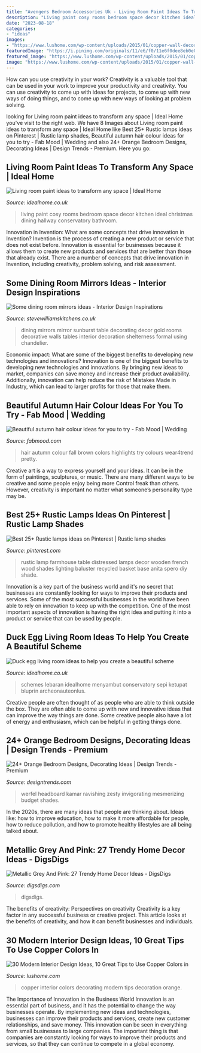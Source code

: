 ```yaml
---
title: "Avengers Bedroom Accessories Uk - Living Room Paint Ideas To Transform Any Space"
description: "Living paint cosy rooms bedroom space decor kitchen ideal christmas dining hallway conservatory bathroom"
date: "2023-08-18"
categories:
- "ideas"
images:
- "https://www.lushome.com/wp-content/uploads/2015/01/copper-wall-decoration-ideas-3.jpg"
featuredImage: "https://i.pinimg.com/originals/11/e6/f0/11e6f0dee8eb0e06e10f373881437c8a.jpg"
featured_image: "https://www.lushome.com/wp-content/uploads/2015/01/copper-wall-decoration-ideas-3.jpg"
image: "https://www.lushome.com/wp-content/uploads/2015/01/copper-wall-decoration-ideas-3.jpg"
---
```



How can you use creativity in your work?
Creativity is a valuable tool that can be used in your work to improve your productivity and creativity. You can use creativity to come up with ideas for projects, to come up with new ways of doing things, and to come up with new ways of looking at problem solving.

	

		
looking for Living room paint ideas to transform any space | Ideal Home you've visit to the right web. We have 8 Images about Living room paint ideas to transform any space | Ideal Home like Best 25+ Rustic lamps ideas on Pinterest | Rustic lamp shades, Beautiful autumn hair colour ideas for you to try - Fab Mood | Wedding and also 24+ Orange Bedroom Designs, Decorating Ideas | Design Trends - Premium. Here you go:
		
    
## Living Room Paint Ideas To Transform Any Space | Ideal Home

<img loading=lazy src="http://ksassets.timeincuk.net/wp/uploads/sites/56/2017/10/cosy-living-room.jpg" onerror="this.onerror=null;this.src='https://tse1.mm.bing.net/th?id=OIP.Dlm2iY3NOklSqGxs39nlGwHaEc&amp;pid=15.1';" alt="Living room paint ideas to transform any space | Ideal Home">

_Source: idealhome.co.uk_

>living paint cosy rooms bedroom space decor kitchen ideal christmas dining hallway conservatory bathroom. 

	

Innovation in Invention: What are some concepts that drive innovation in Invention?
Invention is the process of creating a new product or service that does not exist before. Innovation is essential for businesses because it allows them to create new products and services that are better than those that already exist. There are a number of concepts that drive innovation in Invention, including creativity, problem solving, and risk assessment.

    
## Some Dining Room Mirrors Ideas - Interior Design Inspirations

<img loading=lazy src="http://www.stevewilliamskitchens.co.uk/wp-content/uploads/2015/10/_d_improd_/dining-room-mirrors_f_improf_886x886.jpeg" onerror="this.onerror=null;this.src='https://tse2.mm.bing.net/th?id=OIP.I9dKvMndhjzm0tZXU7Ax3wHaHa&amp;pid=15.1';" alt="Some dining room mirrors ideas - Interior Design Inspirations">

_Source: stevewilliamskitchens.co.uk_

>dining mirrors mirror sunburst table decorating decor gold rooms decorative walls tables interior decoration shelterness formal using chandelier. 

	

Economic impact: What are some of the biggest benefits to developing new technologies and innovations?
Innovation is one of the biggest benefits to developing new technologies and innovations. By bringing new ideas to market, companies can save money and increase their product availability. Additionally, innovation can help reduce the risk of Mistakes Made in Industry, which can lead to larger profits for those that make them.

    
## Beautiful Autumn Hair Colour Ideas For You To Try - Fab Mood | Wedding

<img loading=lazy src="https://i.pinimg.com/originals/11/e6/f0/11e6f0dee8eb0e06e10f373881437c8a.jpg" onerror="this.onerror=null;this.src='https://tse1.mm.bing.net/th?id=OIP.qAe87kjES4h14hBmasH4KwHaKJ&amp;pid=15.1';" alt="Beautiful autumn hair colour ideas for you to try - Fab Mood | Wedding">

_Source: fabmood.com_

>hair autumn colour fall brown colors highlights try colours wear4trend pretty. 

	

Creative art is a way to express yourself and your ideas. It can be in the form of paintings, sculptures, or music. There are many different ways to be creative and some people enjoy being more Control freak than others. However, creativity is important no matter what someone’s personality type may be.

    
## Best 25+ Rustic Lamps Ideas On Pinterest | Rustic Lamp Shades

<img loading=lazy src="https://i.pinimg.com/736x/ed/3a/cb/ed3acb3467e62c9511fcfb191691b3cf.jpg" onerror="this.onerror=null;this.src='https://tse2.mm.bing.net/th?id=OIP.ORHHwiQuHApZO2D8ORnnDwHaJ5&amp;pid=15.1';" alt="Best 25+ Rustic lamps ideas on Pinterest | Rustic lamp shades">

_Source: pinterest.com_

>rustic lamp farmhouse table distressed lamps decor wooden french wood shades lighting baluster recycled basket base anita spero diy shade. 

	

Innovation is a key part of the business world and it's no secret that businesses are constantly looking for ways to improve their products and services. Some of the most successful businesses in the world have been able to rely on innovation to keep up with the competition. One of the most important aspects of innovation is having the right idea and putting it into a product or service that can be used by people.

    
## Duck Egg Living Room Ideas To Help You Create A Beautiful Scheme

<img loading=lazy src="https://ksassets.timeincuk.net/wp/uploads/sites/56/2017/04/Idealhome_CashCleverGeo_Apr_livingcover_15.jpg" onerror="this.onerror=null;this.src='https://tse4.mm.bing.net/th?id=OIP.HgOND-bwQBFhxUUMfQGfCQHaEc&amp;pid=15.1';" alt="Duck egg living room ideas to help you create a beautiful scheme">

_Source: idealhome.co.uk_

>schemes lebaran idealhome menyambut conservatory sepi ketupat bluprin archeonauteonlus. 

	

Creative people are often thought of as people who are able to think outside the box. They are often able to come up with new and innovative ideas that can improve the way things are done. Some creative people also have a lot of energy and enthusiasm, which can be helpful in getting things done.

    
## 24+ Orange Bedroom Designs, Decorating Ideas | Design Trends - Premium

<img loading=lazy src="https://images.designtrends.com/wp-content/uploads/2016/03/10045332/Ravishing-orange-bedroom-design.jpg" onerror="this.onerror=null;this.src='https://tse3.mm.bing.net/th?id=OIP.9Dwj5dJB4BFDaVKnsce_3wHaLH&amp;pid=15.1';" alt="24+ Orange Bedroom Designs, Decorating Ideas | Design Trends - Premium">

_Source: designtrends.com_

>werfel headboard kamar ravishing zesty invigorating mesmerizing budget shades. 

	

In the 2020s, there are many ideas that people are thinking about. Ideas like: how to improve education, how to make it more affordable for people, how to reduce pollution, and how to promote healthy lifestyles are all being talked about.

    
## Metallic Grey And Pink: 27 Trendy Home Decor Ideas - DigsDigs

<img loading=lazy src="https://www.digsdigs.com/photos/metallic-grey-and-bold-pink-home-decor-ideas-7.jpg" onerror="this.onerror=null;this.src='https://tse2.mm.bing.net/th?id=OIP.Kn_ajjJwpbX9O1bE27O4BAHaMF&amp;pid=15.1';" alt="Metallic Grey And Pink: 27 Trendy Home Decor Ideas - DigsDigs">

_Source: digsdigs.com_

>digsdigs. 

	

The benefits of creativity: Perspectives on creativity
Creativity is a key factor in any successful business or creative project. This article looks at the benefits of creativity, and how it can benefit businesses and individuals.

    
## 30 Modern Interior Design Ideas, 10 Great Tips To Use Copper Colors In

<img loading=lazy src="https://www.lushome.com/wp-content/uploads/2015/01/copper-wall-decoration-ideas-3.jpg" onerror="this.onerror=null;this.src='https://tse2.mm.bing.net/th?id=OIP.fh4tNJ_M0fOe6rb4wE4uXQAAAA&amp;pid=15.1';" alt="30 Modern Interior Design Ideas, 10 Great Tips to Use Copper Colors in">

_Source: lushome.com_

>copper interior colors decorating modern tips decoration orange. 

	

The Importance of Innovation in the Business World
Innovation is an essential part of business, and it has the potential to change the way businesses operate. By implementing new ideas and technologies, businesses can improve their products and services, create new customer relationships, and save money. This innovation can be seen in everything from small businesses to large companies. The important thing is that companies are constantly looking for ways to improve their products and services, so that they can continue to compete in a global economy.

